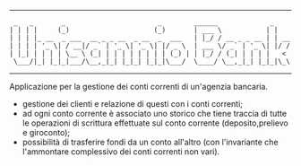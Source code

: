 *********************************************************************************************
     _   _       _                       _        ______             _    
    | | | |     (_)                     (_)       | ___ \           | |   
    | | | |_ __  _ ___  __ _ _ __  _ __  _  ___   | |_/ / __ _ _ __ | | __
    | | | | '_ \| / __|/ _` | '_ \| '_ \| |/ _ \  | ___ \/ _` | '_ \| |/ /
    | |_| | | | | \__ \ (_| | | | | | | | | (_) | | |_/ / (_| | | | |   < 
     \___/|_| |_|_|___/\__,_|_| |_|_| |_|_|\___/  \____/ \__,_|_| |_|_|\_\

*********************************************************************************************


Applicazione per la gestione dei conti correnti di un'agenzia bancaria. 

- gestione dei clienti e relazione di questi con i conti correnti;
- ad ogni conto corrente è associato uno storico che tiene traccia di tutte le operazioni di scrittura effettuate sul conto corrente (deposito,prelievo e giroconto);
- possibilità di trasferire fondi da un conto all'altro (con l'invariante che l'ammontare complessivo dei conti correnti non vari).
